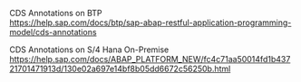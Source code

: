CDS Annotations on BTP </br>
https://help.sap.com/docs/btp/sap-abap-restful-application-programming-model/cds-annotations

CDS Annotations on S/4 Hana On-Premise </br>
https://help.sap.com/docs/ABAP_PLATFORM_NEW/fc4c71aa50014fd1b43721701471913d/130e02a697e14bf8b05dd6672c56250b.html
